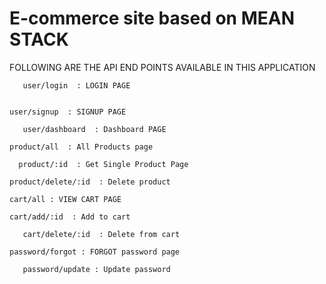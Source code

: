 
# E-commerce site based on MEAN STACK
FOLLOWING ARE THE API END POINTS AVAILABLE IN THIS APPLICATION

```
   user/login  : LOGIN PAGE
 
 ```
    user/signup  : SIGNUP PAGE
 
 ```
    user/dashboard  : Dashboard PAGE
 
 ```
    product/all  : All Products page
 
 ```
   product/:id  : Get Single Product Page
 
 ```
    product/delete/:id  : Delete product
 
 ```
 cart/all : VIEW CART PAGE
 
 ```
    cart/add/:id  : Add to cart
 
 ```
    cart/delete/:id  : Delete from cart
 
 ```
    password/forgot : FORGOT password page
 
 ```
    password/update : Update password 

